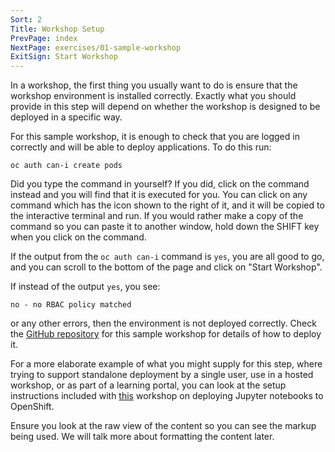 ```yaml
---
Sort: 2
Title: Workshop Setup
PrevPage: index
NextPage: exercises/01-sample-workshop
ExitSign: Start Workshop
---
```


In a workshop, the first thing you usually want to do is ensure that the workshop environment is installed correctly. Exactly what you should provide in this step will depend on whether the workshop is designed to be deployed in a specific way.

For this sample workshop, it is enough to check that you are logged in correctly and will be able to deploy applications. To do this run:

```execute
oc auth can-i create pods
```

Did you type the command in yourself? If you did, click on the command instead and you will find that it is executed for you. You can click on any command which has the <span class="glyphicon glyphicon-play-circle"></span> icon shown to the right of it, and it will be copied to the interactive terminal and run. If you would rather make a copy of the command so you can paste it to another window, hold down the SHIFT key when you click on the command.

If the output from the `oc auth can-i` command is `yes`, you are all good to go, and you can scroll to the bottom of the page and click on "Start Workshop".

If instead of the output `yes`, you see:

```
no - no RBAC policy matched
```

or any other errors, then the environment is not deployed correctly. Check the [GitHub repository](https://github.com/openshift-labs/lab-workshop-content) for this sample workshop for details of how to deploy it.

For a more elaborate example of what you might supply for this step, where trying to support standalone deployment by a single user, use in a hosted workshop, or as part of a learning portal, you can look at the setup instructions included with [this](https://github.com/jupyter-on-openshift/lab-jupyter-notebooks-01/blob/master/workshop/content/setup.md) workshop on deploying Jupyter notebooks to OpenShift.

Ensure you look at the raw view of the content so you can see the markup being used. We will talk more about formatting the content later.
